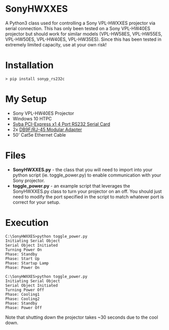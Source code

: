 # SonyHWXXES
A Python3 class used for controlling a Sony VPL-HWXXES projector via serial connection. This has only been tested on a Sony VPL-HW40ES projector but should work for similar models (VPL-HW58ES, VPL-HW55ES, VPL-HW50ES, VPL-HW40ES, VPL-HW35ES). Since this has been tested in extremely limited capacity, use at your own risk!

# Installation
```
> pip install sonyp_rs232c
```

# My Setup
* Sony VPL-HW40ES Projector
* Windows 10 HTPC
* <a href="https://www.amazon.com/gp/product/B002TLT95K/">Syba PCI-Express x1 4 Port RS232 Serial Card</a>
* 2x <a href="https://www.monoprice.com/product?p_id=1153">DB9F/RJ-45 Modular Adapter</a>
* 50' Cat5e Ethernet Cable

# Files
* **SonyHWXXES.py** - the class that you will need to import into your python script (ie. toggle_power.py) to enable communication with your Sony projector.
* **toggle_power.py** - an example script that leverages the SonyHWXXES.py class to turn your projector on an off. You should just need to modify the port specified in the script to match whatever port is correct for your setup.

# Execution
```
C:\SonyHWXXES>python toggle_power.py
Initiating Serial Object
Serial Object Initiated
Turning Power On
Phase: Standby
Phase: Start Up
Phase: Startup Lamp
Phase: Power On

C:\SonyHWXXES>python toggle_power.py
Initiating Serial Object
Serial Object Initiated
Turning Power Off
Phase: Cooling1
Phase: Cooling2
Phase: Standby
Phase: Power Off
```

Note that shutting down the projector takes ~30 seconds due to the cool down.
